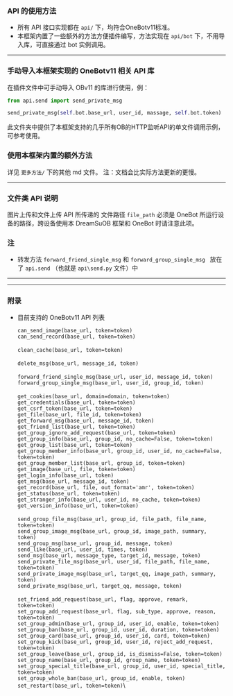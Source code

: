 ### API 的使用方法

- 所有 API 接口实现都在 `api/` 下，均符合OneBotv11标准。
- 本框架内置了一些额外的方法方便插件编写，方法实现在 `api/bot` 下，不用导入库，可直接通过 bot 实例调用。

---

### 手动导入本框架实现的 OneBotv11 相关 API 库

在插件文件中可手动导入 OBv11 的库进行使用，例：

```python
from api.send import send_private_msg

send_private_msg(self.bot.base_url, user_id, massage, self.bot.token)
```

此文件夹中提供了本框架支持的几乎所有OB的HTTP监听API的单文件调用示例，可参考使用。

### 使用本框架内置的额外方法

详见 `更多方法/` 下的其他 md 文件。
注：文档会比实际方法更新的更慢。

---

### 文件类 API 说明

图片上传和文件上传 API 所传递的 文件路径 `file_path` 必须是 OneBot 所运行设备的路径，跨设备使用本 DreamSuOB 框架和 OneBot 时请注意此项。

### 注

 - 转发方法 `forward_friend_single_msg` 和 `forward_group_single_msg ` 放在了 `api.send` （也就是 `api\send.py` 文件）中

 ---
 ---

 ### 附录

 - 目前支持的 OneBotv11 API 列表

    `can_send_image(base_url, token=token)`\
    `can_send_record(base_url, token=token)`\
    \
    `clean_cache(base_url, token=token)`\
    \
    `delete_msg(base_url, message_id, token)`\
    \
    `forward_friend_single_msg(base_url, user_id, message_id, token)`\
    `forward_group_single_msg(base_url, user_id, group_id, token)`\
    \
    `get_cookies(base_url, domain=domain, token=token)`\
    `get_credentials(base_url, token=token)`\
    `get_csrf_token(base_url, token=token)`\
    `get_file(base_url, file_id, token=token)`\
    `get_forward_msg(base_url, message_id, token)`\
    `get_friend_list(base_url, token=token)`\
    `get_group_ignore_add_request(base_url, token=token)`\
    `get_group_info(base_url, group_id, no_cache=False, token=token)`\
    `get_group_list(base_url, token=token)`\
    `get_group_member_info(base_url, group_id, user_id, no_cache=False, token=token)`\
    `get_group_member_list(base_url, group_id, token=token)`\
    `get_image(base_url, file, token=token)`\
    `get_login_info(base_url, token)`\
    `get_msg(base_url, message_id, token)`\
    `get_record(base_url, file, out_format='amr', token=token)`\
    `get_status(base_url, token=token)`\
    `get_stranger_info(base_url, user_id, no_cache, token=token)`\
    `get_version_info(base_url, token=token)`\
    \
    `send_group_file_msg(base_url, group_id, file_path, file_name, token=token)`\
    `send_group_image_msg(base_url, group_id, image_path, summary, token)`\
    `send_group_msg(base_url, group_id, message, token)`\
    `send_like(base_url, user_id, times, token)`\
    `send_msg(base_url, message_type, target_id, message, token)`\
    `send_private_file_msg(base_url, user_id, file_path, file_name, token=token)`\
    `send_private_image_msg(base_url, target_qq, image_path, summary, token)`\
    `send_private_msg(base_url, target_qq, message, token)`\
    \
    `set_friend_add_request(base_url, flag, approve, remark, token=token)`\
    `set_group_add_request(base_url, flag, sub_type, approve, reason, token=token)`\
    `set_group_admin(base_url, group_id, user_id, enable, token=token)`\
    `set_group_ban(base_url, group_id, user_id, duration, token=token)`\
    `set_group_card(base_url, group_id, user_id, card, token=token)`\
    `set_group_kick(base_url, group_id, user_id, reject_add_request, token=token)`\
    `set_group_leave(base_url, group_id, is_dismiss=False, token=token)`\
    `set_group_name(base_url, group_id, group_name, token=token)`\
    `set_group_special_title(base_url, group_id, user_id, special_title, token=token)`\
    `set_group_whole_ban(base_url, group_id, enable, token)`\
    `set_restart(base_url, token=token)`\